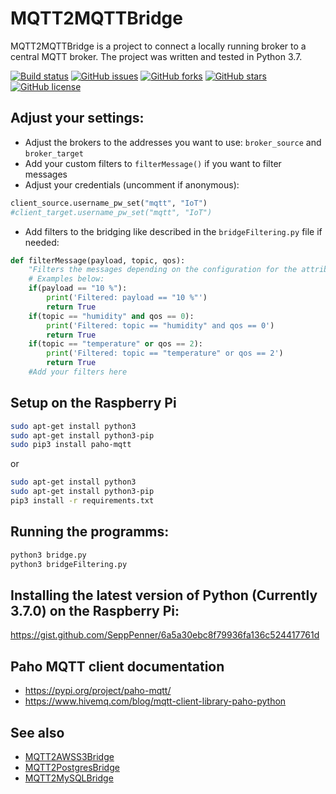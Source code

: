 # MQTT2MQTTBridge

MQTT2MQTTBridge is a project to connect a locally running broker to a central MQTT broker. The project was written and tested in Python 3.7.

[![Build status](https://ci.appveyor.com/api/projects/status/9xah1r44qg4fqhe6?svg=true)](https://ci.appveyor.com/project/SeppPenner/mqtt2mqttbridge)
[![GitHub issues](https://img.shields.io/github/issues/SeppPenner/MQTT2MQTTBridge.svg)](https://github.com/SeppPenner/MQTT2MQTTBridge/issues)
[![GitHub forks](https://img.shields.io/github/forks/SeppPenner/MQTT2MQTTBridge.svg)](https://github.com/SeppPenner/MQTT2MQTTBridge/network)
[![GitHub stars](https://img.shields.io/github/stars/SeppPenner/MQTT2MQTTBridge.svg)](https://github.com/SeppPenner/MQTT2MQTTBridge/stargazers)
[![GitHub license](https://img.shields.io/badge/license-AGPL-blue.svg)](https://raw.githubusercontent.com/SeppPenner/MQTT2MQTTBridge/master/License.txt)

## Adjust your settings:

* Adjust the brokers to the addresses you want to use: `broker_source` and `broker_target`
* Add your custom filters to `filterMessage()` if you want to filter messages
* Adjust your credentials (uncomment if anonymous): 

```python
client_source.username_pw_set("mqtt", "IoT")
#client_target.username_pw_set("mqtt", "IoT")
```

* Add filters to the bridging like described in the `bridgeFiltering.py` file if needed:

```python
def filterMessage(payload, topic, qos):
	"Filters the messages depending on the configuration for the attributes payload, topic and QoS. 'True' means that the message is not forwarded."
	# Examples below:
	if(payload == "10 %"):
		print('Filtered: payload == "10 %"')
		return True
	if(topic == "humidity" and qos == 0):
		print('Filtered: topic == "humidity" and qos == 0')
		return True
	if(topic == "temperature" or qos == 2):
		print('Filtered: topic == "temperature" or qos == 2')
		return True
	#Add your filters here
```

## Setup on the Raspberry Pi

```bash
sudo apt-get install python3
sudo apt-get install python3-pip
sudo pip3 install paho-mqtt
```

or

```bash
sudo apt-get install python3
sudo apt-get install python3-pip
pip3 install -r requirements.txt
```

## Running the programms:

```bash
python3 bridge.py
python3 bridgeFiltering.py
```

## Installing the latest version of Python (Currently 3.7.0) on the Raspberry Pi:

https://gist.github.com/SeppPenner/6a5a30ebc8f79936fa136c524417761d

## Paho MQTT client documentation

* https://pypi.org/project/paho-mqtt/
* https://www.hivemq.com/blog/mqtt-client-library-paho-python

## See also

* [MQTT2AWSS3Bridge](https://github.com/SeppPenner/MQTT2AWSS3Bridge)
* [MQTT2PostgresBridge](https://github.com/SeppPenner/MQTT2PostgresBridge)
* [MQTT2MySQLBridge](https://github.com/SeppPenner/MQTT2MySQLBridge)